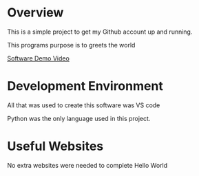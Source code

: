 # Overview

This is a simple project to get my Github account up and running. 

This programs purpose is to  greets the world


[Software Demo Video](http://youtube.link.goes.here)

# Development Environment

All that was used to create this software was VS code

Python was the only language used in this project.

# Useful Websites

No extra websites were needed to complete Hello World
